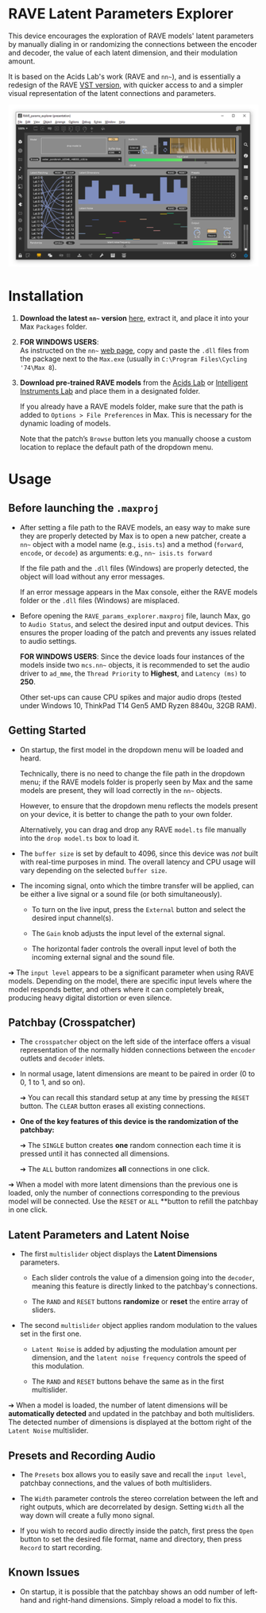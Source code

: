 # RAVE Latent Parameters Explorer

This device encourages the exploration of RAVE models' latent parameters by manually dialing in or randomizing the connections between the encoder and decoder, the value of each latent dimension, and their modulation amount.  

It is based on the Acids Lab's work (RAVE and `nn~`), and is essentially a redesign of the RAVE [VST version](https://forum.ircam.fr/projects/detail/rave-vst/), with quicker access to and a simpler visual representation of the latent connections and parameters.

![latent-params](assets/rave-params-exp.png)

# Installation

1. **Download the latest `nn~` version** [here](https://github.com/domkirke/nn_tilde/releases/), extract it, and place it into your Max `Packages` folder.

2. **FOR WINDOWS USERS**:  
   As instructed on the `nn~` [web page](https://forum.ircam.fr/projects/detail/nn/), copy and paste the `.dll` files from the package next to the `Max.exe` (usually in `C:\Program Files\Cycling '74\Max 8`).

3. **Download pre-trained RAVE models** from the [Acids Lab](https://acids-ircam.github.io/rave_models_download) or [Intelligent Instruments Lab](https://huggingface.co/Intelligent-Instruments-Lab/rave-models) and place them in a designated folder.

   If you already have a RAVE models folder, make sure that the path is added to `Options > File Preferences` in Max. This is necessary for the dynamic loading of models.  

   Note that the patch’s `Browse` button lets you manually choose a custom location to replace the default path of the dropdown menu.

# Usage

## Before launching the `.maxproj`

- After setting a file path to the RAVE models, an easy way to make sure they are properly detected by Max is to open a new patcher, create a `nn~` object with a model name (e.g., `isis.ts`) and a method (`forward`, `encode`, or `decode`) as arguments: e.g., `nn~ isis.ts forward`

  If the file path and the `.dll` files (Windows) are properly detected, the object will load without any error messages.  

  If an error message appears in the Max console, either the RAVE models folder or the `.dll` files (Windows) are misplaced.

- Before opening the `RAVE_params_explorer.maxproj` file, launch Max, go to `Audio Status`, and select the desired input and output devices. This ensures the proper loading of the patch and prevents any issues related to audio settings.  

  **FOR WINDOWS USERS**:
  Since the device loads four instances of the models inside two `mcs.nn~` objects, it is recommended to set the audio driver to `ad_mme`, the `Thread Priority` to **Highest**, and `Latency (ms)` to **250**.  

  Other set-ups can cause CPU spikes and major audio drops (tested under Windows 10, ThinkPad T14 Gen5 AMD Ryzen 8840u, 32GB RAM).


## Getting Started

- On startup, the first model in the dropdown menu will be loaded and heard.  

  Technically, there is no need to change the file path in the dropdown menu; if the RAVE models folder is properly seen by Max and the same models are present, they will load correctly in the `nn~` objects.  

  However, to ensure that the dropdown menu reflects the models present on your device, it is better to change the path to your own folder.

  Alternatively, you can drag and drop any RAVE `model.ts` file manually into the `drop model.ts` box to load it.

- The `buffer size` is set by default to 4096, since this device was *not* built with real-time purposes in mind. The overall latency and CPU usage will vary depending on the selected `buffer size`.

- The incoming signal, onto which the timbre transfer will be applied, can be either a live signal or a sound file (or both simultaneously).  

  - To turn on the live input, press the `External` button and select the desired input channel(s).
    
  - The `Gain` knob adjusts the input level of the external signal.
    
  - The horizontal fader controls the overall input level of both the incoming external signal and the sound file.
 
➔ The `input level` appears to be a significant parameter when using RAVE models. Depending on the model, there are specific input levels where the model responds better, and others where it can completely break, producing heavy digital distortion or even silence.

## Patchbay (Crosspatcher)

- The `crosspatcher` object on the left side of the interface offers a visual representation of the normally hidden connections between the `encoder` outlets and `decoder` inlets.

- In normal usage, latent dimensions are meant to be paired in order (0 to 0, 1 to 1, and so on).
  
  ➔ You can recall this standard setup at any time by pressing the `RESET` button. The `CLEAR` button erases all existing connections.

- **One of the key features of this device is the randomization of the patchbay:**
  
  ➔ The `SINGLE` button creates **one** random connection each time it is pressed until it has connected all dimensions.
 
  ➔ The `ALL` button randomizes **all** connections in one click.
  
➔ When a model with more latent dimensions than the previous one is loaded, only the number of connections corresponding to the previous model will be connected. Use the `RESET` or `ALL` **button to refill the patchbay in one click.

## Latent Parameters and Latent Noise

- The first `multislider` object displays the **Latent Dimensions** parameters.  

  - Each slider controls the value of a dimension going into the `decoder`, meaning this feature is directly linked to the patchbay's connections.  
  
  - The `RAND` and `RESET` buttons **randomize** or **reset** the entire array of sliders.

- The second `multislider` object applies random modulation to the values set in the first one.  

  - `Latent Noise` is added by adjusting the modulation amount per dimension, and the `latent noise frequency` controls the speed of this modulation.  
  
  - The `RAND` and `RESET` buttons behave the same as in the first multislider.
  
➔ When a model is loaded, the number of latent dimensions will be **automatically detected** and updated in the patchbay and both multisliders. The detected number of dimensions is displayed at the bottom right of the `Latent Noise` multislider.

## Presets and Recording Audio

- The `Presets` box allows you to easily save and recall the `input level`, patchbay connections, and the values of both multisliders.

- The `Width` parameter controls the stereo correlation between the left and right outputs, which are decorrelated by design. Setting `Width` all the way down will create a fully mono signal.

- If you wish to record audio directly inside the patch, first press the `Open` button to set the desired file format, name and directory, then press `Record` to start recording.

## Known Issues

- On startup, it is possible that the patchbay shows an odd number of left-hand and right-hand dimensions. Simply reload a model to fix this.
